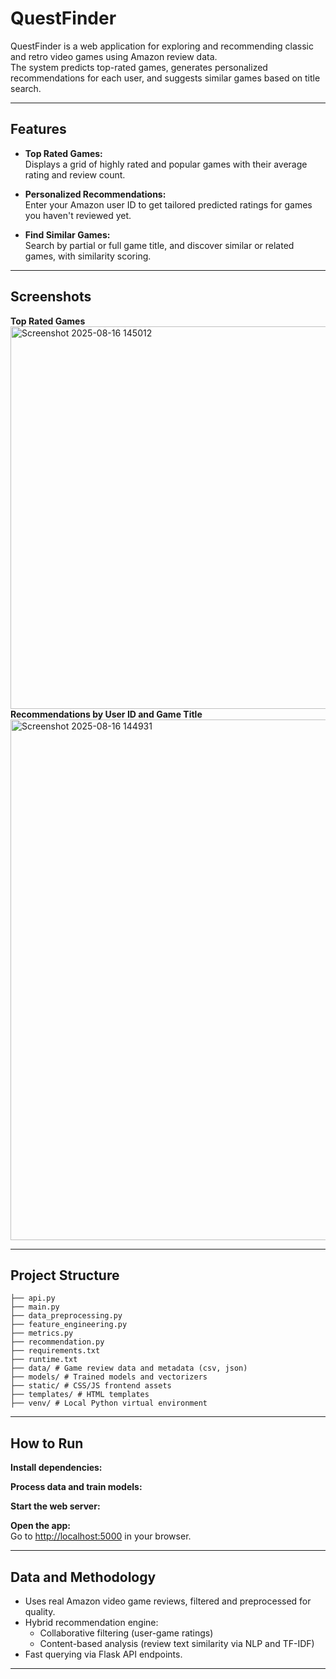 # QuestFinder

QuestFinder is a web application for exploring and recommending classic and retro video games using Amazon review data.  
The system predicts top-rated games, generates personalized recommendations for each user, and suggests similar games based on title search.

---

## Features

- **Top Rated Games:**  
  Displays a grid of highly rated and popular games with their average rating and review count.

- **Personalized Recommendations:**  
  Enter your Amazon user ID to get tailored predicted ratings for games you haven't reviewed yet.

- **Find Similar Games:**  
  Search by partial or full game title, and discover similar or related games, with similarity scoring.

---

## Screenshots
**Top Rated Games**
<img width="1891" height="612" alt="Screenshot 2025-08-16 145012" src="https://github.com/user-attachments/assets/fa07d15d-5dc2-4eaa-b969-d7a04aeed55d" />
**Recommendations by User ID and Game Title**
<img width="1893" height="833" alt="Screenshot 2025-08-16 144931" src="https://github.com/user-attachments/assets/74515848-6d02-42cf-9fc7-461f630c589f" />


---

## Project Structure
```
├── api.py
├── main.py
├── data_preprocessing.py
├── feature_engineering.py
├── metrics.py
├── recommendation.py
├── requirements.txt
├── runtime.txt
├── data/ # Game review data and metadata (csv, json)
├── models/ # Trained models and vectorizers
├── static/ # CSS/JS frontend assets
├── templates/ # HTML templates
├── venv/ # Local Python virtual environment

```

---

## How to Run

**Install dependencies:**

**Process data and train models:**

**Start the web server:**

**Open the app:**  
Go to [http://localhost:5000](http://localhost:5000) in your browser.

---

## Data and Methodology

- Uses real Amazon video game reviews, filtered and preprocessed for quality.
- Hybrid recommendation engine:
    - Collaborative filtering (user-game ratings)
    - Content-based analysis (review text similarity via NLP and TF-IDF)
- Fast querying via Flask API endpoints.

---

